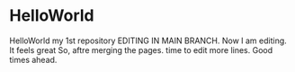 # HelloWorld
HelloWorld my 1st repository
EDITING IN MAIN BRANCH.
Now I am editing. It feels great
So, aftre merging the pages.
time to edit more lines.
Good times ahead.
